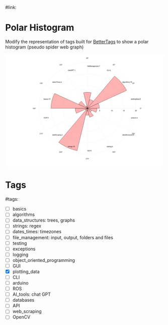 #link:

# Polar Histogram
Modify the representation of tags built for [BetterTags](https://github.com/mhered/cpp_100daysofcode/blob/main/code/Day036_01-05-23/BetterTags) to show a polar histogram (pseudo spider web graph)

![](./polar_histogram.png)

# Tags
#tags: 

- [ ] basics
- [ ] algorithms
- [ ] data_structures: trees, graphs
- [ ] strings: regex
- [ ] dates_times: timezones
- [ ] file_management: input, output, folders and files
- [ ] testing
- [ ] exceptions
- [ ] logging
- [ ] object_oriented_programming
- [ ] GUI
- [x] plotting_data
- [ ] CLI
- [ ] arduino
- [ ] ROS
- [ ] AI_tools: chat GPT
- [ ] databases
- [ ] API
- [ ] web_scraping
- [ ] OpenCV
